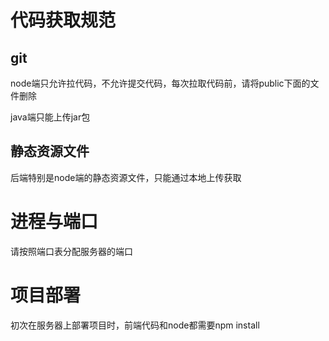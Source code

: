 # 代码获取规范

## git

node端只允许拉代码，不允许提交代码，每次拉取代码前，请将public下面的文件删除

java端只能上传jar包

## 静态资源文件

后端特别是node端的静态资源文件，只能通过本地上传获取

# 进程与端口

请按照端口表分配服务器的端口

# 项目部署

初次在服务器上部署项目时，前端代码和node都需要npm install
